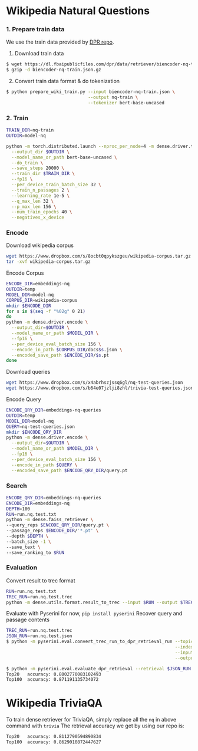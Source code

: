 # Wikipedia Natural Questions

### 1. Prepare train data
We use the train data provided by [DPR repo](https://github.com/facebookresearch/DPR).
1. Download train data
```bash
$ wget https://dl.fbaipublicfiles.com/dpr/data/retriever/biencoder-nq-train.json.gz
$ gzip -d biencoder-nq-train.json.gz
```
2. Convert train data format & do tokenization
```bash
$ python prepare_wiki_train.py --input biencoder-nq-train.json \
                               --output nq-train \
                               --tokenizer bert-base-uncased
```

### 2. Train
```bash
TRAIN_DIR=nq-train
OUTDIR=model-nq

python -m torch.distributed.launch --nproc_per_node=4 -m dense.driver.train \
  --output_dir $OUTDIR \
  --model_name_or_path bert-base-uncased \
  --do_train \
  --save_steps 20000 \
  --train_dir $TRAIN_DIR \
  --fp16 \
  --per_device_train_batch_size 32 \
  --train_n_passages 2 \
  --learning_rate 1e-5 \
  --q_max_len 32 \
  --p_max_len 156 \
  --num_train_epochs 40 \
  --negatives_x_device
```

### Encode
Download wikipedia corpus
```bash
wget https://www.dropbox.com/s/8ocbt0qpykszgeu/wikipedia-corpus.tar.gz
tar -xvf wikipedia-corpus.tar.gz
```

Encode Corpus
```bash
ENCODE_DIR=embeddings-nq
OUTDIR=temp
MODEL_DIR=model-nq
CORPUS_DIR=wikipedia-corpus
mkdir $ENCODE_DIR
for s in $(seq -f "%02g" 0 21)
do
python -m dense.driver.encode \
  --output_dir=$OUTDIR \
  --model_name_or_path $MODEL_DIR \
  --fp16 \
  --per_device_eval_batch_size 156 \
  --encode_in_path $CORPUS_DIR/docs$s.json \
  --encoded_save_path $ENCODE_DIR/$s.pt
done
```

Download queries
```bash
wget https://www.dropbox.com/s/x4abrhszjssq6gl/nq-test-queries.json
wget https://www.dropbox.com/s/b64e07jzlji8zhl/trivia-test-queries.json
```

Encode Query
```bash
ENCODE_QRY_DIR=embeddings-nq-queries
OUTDIR=temp
MODEL_DIR=model-nq
QUERY=nq-test-queries.json
mkdir $ENCODE_QRY_DIR
python -m dense.driver.encode \
  --output_dir=$OUTDIR \
  --model_name_or_path $MODEL_DIR \
  --fp16 \
  --per_device_eval_batch_size 156 \
  --encode_in_path $QUERY \
  --encoded_save_path $ENCODE_QRY_DIR/query.pt
```


### Search
```bash
ENCODE_QRY_DIR=embeddings-nq-queries
ENCODE_DIR=embeddings-nq
DEPTH=100
RUN=run.nq.test.txt
python -m dense.faiss_retriever \
--query_reps $ENCODE_QRY_DIR/query.pt \
--passage_reps $ENCODE_DIR/'*.pt' \
--depth $DEPTH \
--batch_size -1 \
--save_text \
--save_ranking_to $RUN
```

### Evaluation
Convert result to trec format
```bash
RUN=run.nq.test.txt
TREC_RUN=run.nq.test.trec
python -m dense.utils.format.result_to_trec --input $RUN --output $TREC_RUN
```

Evaluate with Pyserini for now, `pip install pyserini`
Recover query and passage contents
```bash
TREC_RUN=run.nq.test.trec
JSON_RUN=run.nq.test.json
$ python -m pyserini.eval.convert_trec_run_to_dpr_retrieval_run --topics dpr-nq-test \
                                                                --index wikipedia-dpr \
                                                                --input $TREC_RUN \
                                                                --output $JSON_RUN
```
```bash
$ python -m pyserini.eval.evaluate_dpr_retrieval --retrieval $JSON_RUN --topk 20 100
Top20	accuracy: 0.8002770083102493
Top100	accuracy: 0.871191135734072
```

# Wikipedia TriviaQA
To train dense retriever for TriviaQA, simply replace all the `nq` in above command with `trivia`
The retrieval accuracy we get by using our repo is:
```bash
Top20   accuracy: 0.8112790594890834
Top100  accuracy: 0.8629010872447627
```